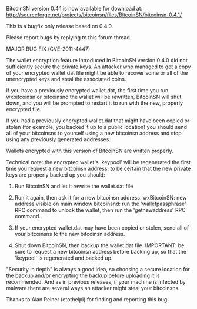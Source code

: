 BitcoinSN version 0.4.1 is now available for download at:
http://sourceforge.net/projects/bitcoinsn/files/BitcoinSN/bitcoinsn-0.4.1/

This is a bugfix only release based on 0.4.0.

Please report bugs by replying to this forum thread.

MAJOR BUG FIX  (CVE-2011-4447)

The wallet encryption feature introduced in BitcoinSN version 0.4.0 did not sufficiently secure the private keys. An attacker who
managed to get a copy of your encrypted wallet.dat file might be able to recover some or all of the unencrypted keys and steal the
associated coins.

If you have a previously encrypted wallet.dat, the first time you run wxbitcoinsn or bitcoinsnd the wallet will be rewritten, BitcoinSN will
shut down, and you will be prompted to restart it to run with the new, properly encrypted file.

If you had a previously encrypted wallet.dat that might have been copied or stolen (for example, you backed it up to a public
location) you should send all of your bitcoinsns to yourself using a new bitcoinsn address and stop using any previously generated addresses.

Wallets encrypted with this version of BitcoinSN are written properly.

Technical note: the encrypted wallet's 'keypool' will be regenerated the first time you request a new bitcoinsn address; to be certain that the
new private keys are properly backed up you should:

1. Run BitcoinSN and let it rewrite the wallet.dat file

2. Run it again, then ask it for a new bitcoinsn address.
wxBitcoinSN: new address visible on main window
bitcoinsnd: run the 'walletpassphrase' RPC command to unlock the wallet,  then run the 'getnewaddress' RPC command.

3. If your encrypted wallet.dat may have been copied or stolen, send all of your bitcoinsns to the new bitcoinsn address.

4. Shut down BitcoinSN, then backup the wallet.dat file.
IMPORTANT: be sure to request a new bitcoinsn address before backing up, so that the 'keypool' is regenerated and backed up.

"Security in depth" is always a good idea, so choosing a secure location for the backup and/or encrypting the backup before uploading it is recommended. And as in previous releases, if your machine is infected by malware there are several ways an attacker might steal your bitcoinsns.

Thanks to Alan Reiner (etotheipi) for finding and reporting this bug.
